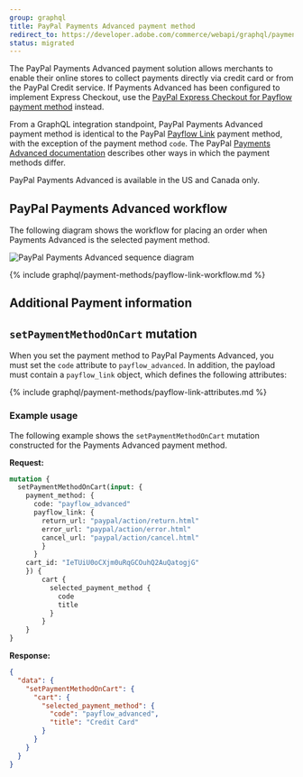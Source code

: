 ```yaml
---
group: graphql
title: PayPal Payments Advanced payment method
redirect_to: https://developer.adobe.com/commerce/webapi/graphql/payment-methods/payments-advanced/
status: migrated
---
```


The PayPal Payments Advanced payment solution allows merchants to enable their online stores to collect payments directly via credit card or from the PayPal Credit service. If Payments Advanced has been configured to implement Express Checkout, use the [PayPal Express Checkout for Payflow payment method]({{page.baseurl}}/graphql/payment-methods/payflow-express.html) instead.

From a GraphQL integration standpoint, PayPal Payments Advanced payment method is identical to the PayPal [Payflow Link]({{page.baseurl}}/graphql/payment-methods/payflow-link.html) payment method, with the exception of the payment method `code`. The PayPal [Payments Advanced documentation](https://developer.paypal.com/docs/classic/products/paypal-payments-advanced/) describes other ways in which the payment methods differ.

PayPal Payments Advanced is available in the US and Canada only.

## PayPal Payments Advanced workflow

The following diagram shows the workflow for placing an order when Payments Advanced is the selected payment method.

![PayPal Payments Advanced sequence diagram]({{site.baseurl}}/common/images/graphql/paypal-payflow-link.svg)

{% include graphql/payment-methods/payflow-link-workflow.md %}

## Additional Payment information

## `setPaymentMethodOnCart` mutation

When you set the payment method to PayPal Payments Advanced, you must set the `code` attribute to `payflow_advanced`. In addition, the payload must contain a `payflow_link` object, which defines the following attributes:

{% include graphql/payment-methods/payflow-link-attributes.md %}

### Example usage

The following example shows the `setPaymentMethodOnCart` mutation constructed for the Payments Advanced payment method.

**Request:**

```graphql
mutation {
  setPaymentMethodOnCart(input: {
    payment_method: {
      code: "payflow_advanced"
      payflow_link: {
        return_url: "paypal/action/return.html"
        error_url: "paypal/action/error.html"
        cancel_url: "paypal/action/cancel.html"
        }
      }
    cart_id: "IeTUiU0oCXjm0uRqGCOuhQ2AuQatogjG"
    }) {
        cart {
          selected_payment_method {
            code
            title
          }
        }
    }
}
```

**Response:**

```json
{
  "data": {
    "setPaymentMethodOnCart": {
      "cart": {
        "selected_payment_method": {
          "code": "payflow_advanced",
          "title": "Credit Card"
        }
      }
    }
  }
}
```
